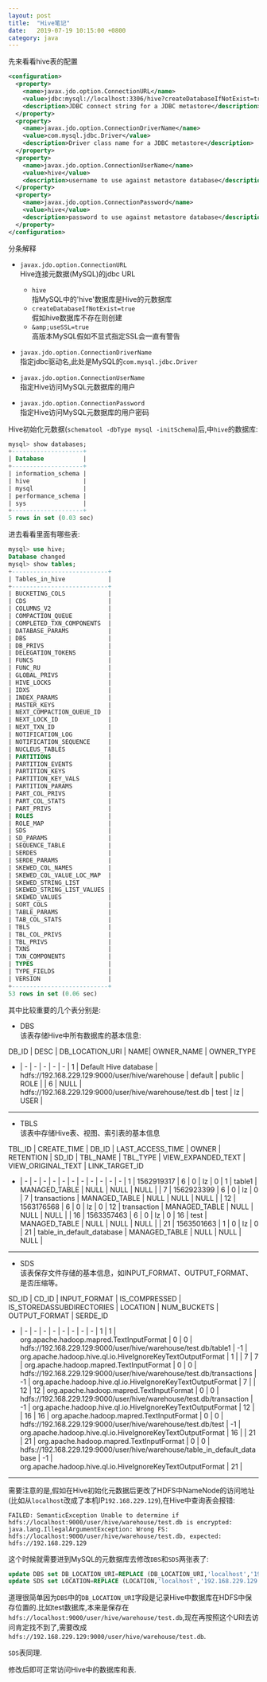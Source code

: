 ```yaml
---
layout: post
title:  "Hive笔记"
date:   2019-07-19 10:15:00 +0800
category: java
---
```


先来看看hive表的配置

```xml
<configuration>
  <property>
    <name>javax.jdo.option.ConnectionURL</name>
    <value>jdbc:mysql://localhost:3306/hive?createDatabaseIfNotExist=true&amp;useSSL=true</value>
    <description>JDBC connect string for a JDBC metastore</description>
  </property>
  <property>
    <name>javax.jdo.option.ConnectionDriverName</name>
    <value>com.mysql.jdbc.Driver</value>
    <description>Driver class name for a JDBC metastore</description>
  </property>
  <property>
    <name>javax.jdo.option.ConnectionUserName</name>
    <value>hive</value>
    <description>username to use against metastore database</description>
  </property>
  <property>
    <name>javax.jdo.option.ConnectionPassword</name>
    <value>hive</value>
    <description>password to use against metastore database</description>  
  </property>
</configuration>
```

分条解释

+ `javax.jdo.option.ConnectionURL`  
Hive连接元数据(MySQL)的jdbc URL  
  + `hive`  
  指MySQL中的'hive'数据库是Hive的元数据库
  + `createDatabaseIfNotExist=true`  
  假如hive数据库不存在则创建
  + `&amp;useSSL=true`  
  高版本MySQL假如不显式指定SSL会一直有警告

+ `javax.jdo.option.ConnectionDriverName`  
指定jdbc驱动名,此处是MySQL的`com.mysql.jdbc.Driver`
+ `javax.jdo.option.ConnectionUserName`  
指定Hive访问MySQL元数据库的用户
+ `javax.jdo.option.ConnectionPassword`  
指定Hive访问MySQL元数据库的用户密码

Hive初始化元数据(`schematool -dbType mysql -initSchema`)后,中`hive`的数据库:

```sql
mysql> show databases;
+--------------------+
| Database           |
+--------------------+
| information_schema |
| hive               |
| mysql              |
| performance_schema |
| sys                |
+--------------------+
5 rows in set (0.03 sec)
```

进去看看里面有哪些表:

```sql
mysql> use hive;
Database changed
mysql> show tables;
+---------------------------+
| Tables_in_hive            |
+---------------------------+
| BUCKETING_COLS            |
| CDS                       |
| COLUMNS_V2                |
| COMPACTION_QUEUE          |
| COMPLETED_TXN_COMPONENTS  |
| DATABASE_PARAMS           |
| DBS                       |
| DB_PRIVS                  |
| DELEGATION_TOKENS         |
| FUNCS                     |
| FUNC_RU                   |
| GLOBAL_PRIVS              |
| HIVE_LOCKS                |
| IDXS                      |
| INDEX_PARAMS              |
| MASTER_KEYS               |
| NEXT_COMPACTION_QUEUE_ID  |
| NEXT_LOCK_ID              |
| NEXT_TXN_ID               |
| NOTIFICATION_LOG          |
| NOTIFICATION_SEQUENCE     |
| NUCLEUS_TABLES            |
| PARTITIONS                |
| PARTITION_EVENTS          |
| PARTITION_KEYS            |
| PARTITION_KEY_VALS        |
| PARTITION_PARAMS          |
| PART_COL_PRIVS            |
| PART_COL_STATS            |
| PART_PRIVS                |
| ROLES                     |
| ROLE_MAP                  |
| SDS                       |
| SD_PARAMS                 |
| SEQUENCE_TABLE            |
| SERDES                    |
| SERDE_PARAMS              |
| SKEWED_COL_NAMES          |
| SKEWED_COL_VALUE_LOC_MAP  |
| SKEWED_STRING_LIST        |
| SKEWED_STRING_LIST_VALUES |
| SKEWED_VALUES             |
| SORT_COLS                 |
| TABLE_PARAMS              |
| TAB_COL_STATS             |
| TBLS                      |
| TBL_COL_PRIVS             |
| TBL_PRIVS                 |
| TXNS                      |
| TXN_COMPONENTS            |
| TYPES                     |
| TYPE_FIELDS               |
| VERSION                   |
+---------------------------+
53 rows in set (0.06 sec)
```

其中比较重要的几个表分别是:

+ DBS  
该表存储Hive中所有数据库的基本信息:

DB_ID | DESC | DB_LOCATION_URI | NAME| OWNER_NAME | OWNER_TYPE
- | - | - | - | - | -
|     1 | Default Hive database | hdfs://192.168.229.129:9000/user/hive/warehouse         | default | public     | ROLE       |
|     6 | NULL                  | hdfs://192.168.229.129:9000/user/hive/warehouse/test.db | test    | lz         | USER       |

---

+ TBLS  
该表中存储Hive表、视图、索引表的基本信息

 TBL_ID | CREATE_TIME | DB_ID | LAST_ACCESS_TIME | OWNER | RETENTION | SD_ID | TBL_NAME                  | TBL_TYPE      | VIEW_EXPANDED_TEXT | VIEW_ORIGINAL_TEXT | LINK_TARGET_ID 
- | - | - | - | - | - | - | -                  | -      | - | - | -
|      1 |  1562919317 |     6 |                0 | lz    |         0 |     1 | table1                    | MANAGED_TABLE | NULL               | NULL               | NULL           |
|      7 |  1562923399 |     6 |                0 | lz    |         0 |     7 | transactions              | MANAGED_TABLE | NULL               | NULL               | NULL           |
|     12 |  1563176568 |     6 |                0 | lz    |         0 |    12 | transaction               | MANAGED_TABLE | NULL               | NULL               | NULL           |
|     16 |  1563357463 |     6 |                0 | lz    |         0 |    16 | test                      | MANAGED_TABLE | NULL               | NULL               | NULL           |
|     21 |  1563501663 |     1 |                0 | lz    |         0 |    21 | table_in_default_database | MANAGED_TABLE | NULL               | NULL               | NULL           |

---

+ SDS  
该表保存文件存储的基本信息，如INPUT_FORMAT、OUTPUT_FORMAT、是否压缩等。

SD_ID | CD_ID | INPUT_FORMAT                             | IS_COMPRESSED | IS_STOREDASSUBDIRECTORIES | LOCATION                                                                  | NUM_BUCKETS | OUTPUT_FORMAT                                              | SERDE_ID 
- | - | -                             | - | - | -                                                                  | - | -                                              | -
|     1 |     1 | org.apache.hadoop.mapred.TextInputFormat | 0             | 0                         | hdfs://192.168.229.129:9000/user/hive/warehouse/test.db/table1            |          -1 | org.apache.hadoop.hive.ql.io.HiveIgnoreKeyTextOutputFormat |        1 |
|     7 |     7 | org.apache.hadoop.mapred.TextInputFormat | 0             | 0                         | hdfs://192.168.229.129:9000/user/hive/warehouse/test.db/transactions      |          -1 | org.apache.hadoop.hive.ql.io.HiveIgnoreKeyTextOutputFormat |        7 |
|    12 |    12 | org.apache.hadoop.mapred.TextInputFormat | 0             | 0                         | hdfs://192.168.229.129:9000/user/hive/warehouse/test.db/transaction       |          -1 | org.apache.hadoop.hive.ql.io.HiveIgnoreKeyTextOutputFormat |       12 |
|    16 |    16 | org.apache.hadoop.mapred.TextInputFormat | 0             | 0                         | hdfs://192.168.229.129:9000/user/hive/warehouse/test.db/test              |          -1 | org.apache.hadoop.hive.ql.io.HiveIgnoreKeyTextOutputFormat |       16 |
|    21 |    21 | org.apache.hadoop.mapred.TextInputFormat | 0             | 0                         | hdfs://192.168.229.129:9000/user/hive/warehouse/table_in_default_database |          -1 | org.apache.hadoop.hive.ql.io.HiveIgnoreKeyTextOutputFormat |       21 |

---

需要注意的是,假如在Hive初始化元数据后更改了HDFS中NameNode的访问地址(比如从`localhost`改成了本机IP`192.168.229.129`),在Hive中查询表会报错:

```text
FAILED: SemanticException Unable to determine if hdfs://localhost:9000/user/hive/warehouse/test.db is encrypted:  
java.lang.IllegalArgumentException: Wrong FS: hdfs://localhost:9000/user/hive/warehouse/test.db, expected: hdfs://192.168.229.129
```

这个时候就需要进到MySQL的元数据库去修改`DBS`和`SDS`两张表了:

```sql
update DBS set DB_LOCATION_URI=REPLACE (DB_LOCATION_URI,'localhost','192.168.229.129');
update SDS set LOCATION=REPLACE (LOCATION,'localhost','192.168.229.129');
```

道理很简单因为`DBS`中的`DB_LOCATION_URI`字段是记录Hive中数据库在HDFS中保存位置的.比如test数据库,本来是保存在`hdfs://localhost:9000/user/hive/warehouse/test.db`,现在再按照这个URI去访问肯定找不到了,需要改成`hdfs://192.168.229.129:9000/user/hive/warehouse/test.db`.

`SDS`表同理.

修改后即可正常访问Hive中的数据库和表.
